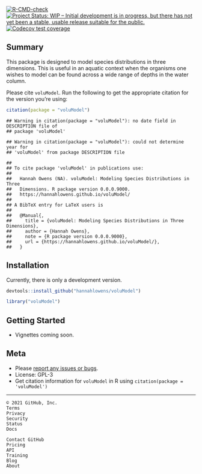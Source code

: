 <!-- badges: start -->

[![R-CMD-check](https://github.com/hannahlowens/voluModel/workflows/R-CMD-check/badge.svg)](https://github.com/hannahlowens/voluModel/actions)
[![Project Status: WIP – Initial development is in progress, but there
has not yet been a stable, usable release suitable for the
public.](https://www.repostatus.org/badges/latest/wip.svg)](https://www.repostatus.org/#wip)
[![Codecov test
coverage](https://codecov.io/gh/hannahlowens/voluModel/branch/main/graph/badge.svg)](https://codecov.io/gh/hannahlowens/voluModel?branch=main)
<!-- badges: end -->

## Summary

This package is designed to model species distributions in three
dimensions. This is useful in an aquatic context when the organisms one
wishes to model can be found across a wide range of depths in the water
column.

Please cite `voluModel`. Run the following to get the appropriate
citation for the version you’re using:

``` r
citation(package = "voluModel")
```

    ## Warning in citation(package = "voluModel"): no date field in DESCRIPTION file of
    ## package 'voluModel'

    ## Warning in citation(package = "voluModel"): could not determine year for
    ## 'voluModel' from package DESCRIPTION file

    ## 
    ## To cite package 'voluModel' in publications use:
    ## 
    ##   Hannah Owens (NA). voluModel: Modeling Species Distributions in Three
    ##   Dimensions. R package version 0.0.0.9000.
    ##   https://hannahlowens.github.io/voluModel/
    ## 
    ## A BibTeX entry for LaTeX users is
    ## 
    ##   @Manual{,
    ##     title = {voluModel: Modeling Species Distributions in Three Dimensions},
    ##     author = {Hannah Owens},
    ##     note = {R package version 0.0.0.9000},
    ##     url = {https://hannahlowens.github.io/voluModel/},
    ##   }

## Installation

Currently, there is only a development version.

``` r
devtools::install_github("hannahlowens/voluModel")
```

``` r
library("voluModel")
```

## Getting Started

-   Vignettes coming soon.

## Meta

-   Please [report any issues or
    bugs](https://github.com/hannahlowens/voluModel/issues).
-   License: GPL-3
-   Get citation information for `voluModel` in R using
    `citation(package = 'voluModel')`

------------------------------------------------------------------------

    © 2021 GitHub, Inc.
    Terms
    Privacy
    Security
    Status
    Docs

    Contact GitHub
    Pricing
    API
    Training
    Blog
    About
